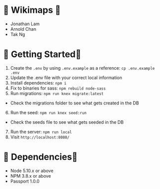 # :round_pushpin: Wikimaps :round_pushpin:

* Jonathan Lam
* Arnold Chan
* Tak Ng

# :triangular_flag_on_post: Getting Started:triangular_flag_on_post: 

1. Create the `.env` by using `.env.example` as a reference: `cp .env.example .env`
2. Update the .env file with your correct local information
3. Install dependencies: `npm i`
4. Fix to binaries for sass: `npm rebuild node-sass`
5. Run migrations: `npm run knex migrate:latest`
  - Check the migrations folder to see what gets created in the DB
6. Run the seed: `npm run knex seed:run`
  - Check the seeds file to see what gets seeded in the DB
7. Run the server: `npm run local`
8. Visit `http://localhost:8080/`

# :triangular_flag_on_post:  Dependencies:round_pushpin:

- Node 5.10.x or above
- NPM 3.8.x or above
- Passport 1.0.0
